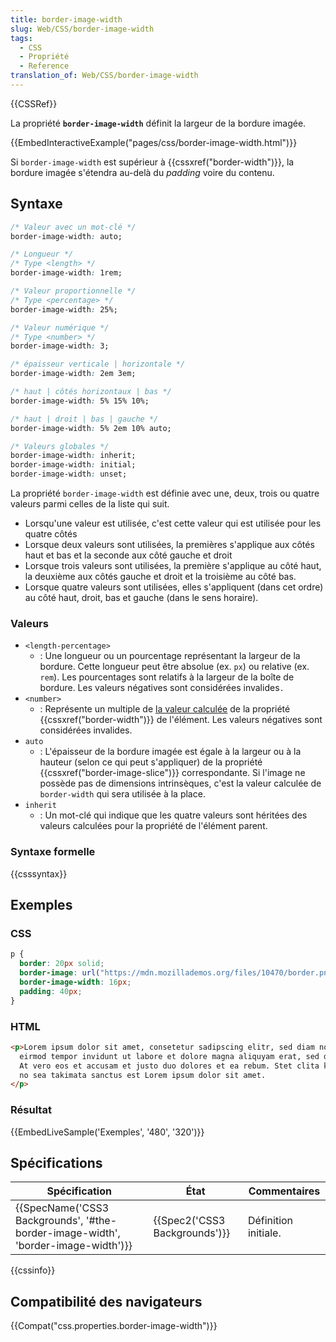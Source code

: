 ```yaml
---
title: border-image-width
slug: Web/CSS/border-image-width
tags:
  - CSS
  - Propriété
  - Reference
translation_of: Web/CSS/border-image-width
---
```

{{CSSRef}}

La propriété **`border-image-width`** définit la largeur de la bordure imagée.

{{EmbedInteractiveExample("pages/css/border-image-width.html")}}

Si `border-image-width` est supérieur à {{cssxref("border-width")}}, la bordure imagée s'étendra au-delà du _padding_ voire du contenu.

## Syntaxe

```css
/* Valeur avec un mot-clé */
border-image-width: auto;

/* Longueur */
/* Type <length> */
border-image-width: 1rem;

/* Valeur proportionnelle */
/* Type <percentage> */
border-image-width: 25%;

/* Valeur numérique */
/* Type <number> */
border-image-width: 3;

/* épaisseur verticale | horizontale */
border-image-width: 2em 3em;

/* haut | côtés horizontaux | bas */
border-image-width: 5% 15% 10%;

/* haut | droit | bas | gauche */
border-image-width: 5% 2em 10% auto;

/* Valeurs globales */
border-image-width: inherit;
border-image-width: initial;
border-image-width: unset;
```

La propriété `border-image-width` est définie avec une, deux, trois ou quatre valeurs parmi celles de la liste qui suit.

- Lorsqu'une valeur est utilisée, c'est cette valeur qui est utilisée pour les quatre côtés
- Lorsque deux valeurs sont utilisées, la premières s'applique aux côtés haut et bas et la seconde aux côté gauche et droit
- Lorsque trois valeurs sont utilisées, la première s'applique au côté haut, la deuxième aux côtés gauche et droit et la troisième au côté bas.
- Lorsque quatre valeurs sont utilisées, elles s'appliquent (dans cet ordre) au côté haut, droit, bas et gauche (dans le sens horaire).

### Valeurs

- `<length-percentage>`
  - : Une longueur ou un pourcentage représentant la largeur de la bordure. Cette longueur peut être absolue (ex. `px`) ou relative (ex. `rem`). Les pourcentages sont relatifs à la largeur de la boîte de bordure. Les valeurs négatives sont considérées invalides`.`
- `<number>`
  - : Représente un multiple de [la valeur calculée](/fr/docs/Web/CSS/Valeur_calculée) de la propriété {{cssxref("border-width")}} de l'élément. Les valeurs négatives sont considérées invalides.
- `auto`
  - : L'épaisseur de la bordure imagée est égale à la largeur ou à la hauteur (selon ce qui peut s'appliquer) de la propriété {{cssxref("border-image-slice")}} correspondante. Si l'image ne possède pas de dimensions intrinsèques, c'est la valeur calculée de `border-width` qui sera utilisée à la place.
- `inherit`
  - : Un mot-clé qui indique que les quatre valeurs sont héritées des valeurs calculées pour la propriété de l'élément parent.

### Syntaxe formelle

{{csssyntax}}

## Exemples

### CSS

```css
p {
  border: 20px solid;
  border-image: url("https://mdn.mozillademos.org/files/10470/border.png") 30 round;
  border-image-width: 16px;
  padding: 40px;
}
```

### HTML

```html
<p>Lorem ipsum dolor sit amet, consetetur sadipscing elitr, sed diam nonumy
  eirmod tempor invidunt ut labore et dolore magna aliquyam erat, sed diam voluptua.
  At vero eos et accusam et justo duo dolores et ea rebum. Stet clita kasd gubergren,
  no sea takimata sanctus est Lorem ipsum dolor sit amet.
</p>
```

### Résultat

{{EmbedLiveSample('Exemples', '480', '320')}}

## Spécifications

| Spécification                                                                                                | État                                     | Commentaires         |
| ------------------------------------------------------------------------------------------------------------ | ---------------------------------------- | -------------------- |
| {{SpecName('CSS3 Backgrounds', '#the-border-image-width', 'border-image-width')}} | {{Spec2('CSS3 Backgrounds')}} | Définition initiale. |

{{cssinfo}}

## Compatibilité des navigateurs

{{Compat("css.properties.border-image-width")}}
